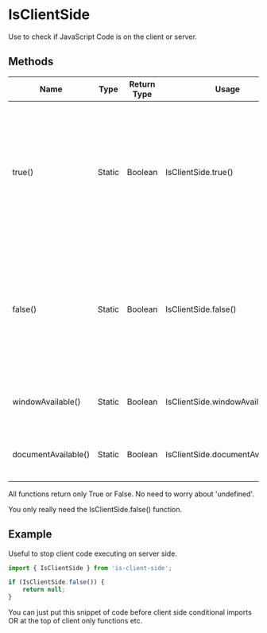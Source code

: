 ﻿# IsClientSide

 

Use to check if JavaScript Code is on the client or server.


## Methods

Name                    | Type     | Return Type            | Usage                             | Action
---                     |  ---     | ---                    | ---                               | ---
true()                  | Static   | Boolean                | IsClientSide.true()               | Returns ***True*** if ***all*** our client side checks are true. Meaning code is executing on the client side (e.g. in the browser).
false()                 | Static   | Boolean                | IsClientSide.false()              | Returns ***True*** if ***any*** client side checks are false. Meaning code is executing on the server side (e.g. in Node).
windowAvailable()       | Static   | Boolean                | IsClientSide.windowAvailable()    | Returns ***True*** if Window Is available.
documentAvailable()     | Static   | Boolean                | IsClientSide.documentAvailable()  | Returns ***True*** if Document is Available.



 All functions return only True or False. No need to worry about 'undefined'. 

 You only really need the IsClientSide.false() function.
 

 ## Example 



Useful to stop client code executing on server side. 
 

```javascript
import { IsClientSide } from 'is-client-side';

if (IsClientSide.false()) { 
    return null;
}
```
 You can just put this snippet of code before client side conditional imports OR at the top of client only functions etc.
 


  